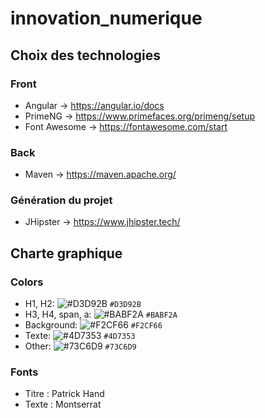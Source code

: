# innovation_numerique

## Choix des technologies

### Front
  - Angular -> https://angular.io/docs
  - PrimeNG -> https://www.primefaces.org/primeng/setup
  - Font Awesome -> https://fontawesome.com/start

### Back
  - Maven -> https://maven.apache.org/

### Génération du projet
  - JHipster -> https://www.jhipster.tech/

## Charte graphique

### Colors
  - H1, H2: ![#D3D92B](https://via.placeholder.com/15/D3D92B/D3D92B.png) `#D3D92B`
  - H3, H4, span, a: ![#BABF2A](https://via.placeholder.com/15/BABF2A/BABF2A.png) `#BABF2A`
  - Background: ![#F2CF66](https://via.placeholder.com/15/F2CF66/F2CF66.png) `#F2CF66`
  - Texte: ![#4D7353](https://via.placeholder.com/15/4D7353/4D7353.png) `#4D7353`
  - Other: ![#73C6D9](https://via.placeholder.com/15/73C6D9/73C6D9.png) `#73C6D9`

### Fonts
  - Titre : Patrick Hand
  - Texte : Montserrat
